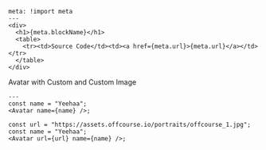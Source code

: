```react|plain
meta: !import meta
---
<div>
  <h1>{meta.blockName}</h1>
  <table>
    <tr><td>Source Code</td><td><a href={meta.url}>{meta.url}</a></td></tr>
  </table>
</div>
```

Avatar with Custom and Custom Image

```react|span-2
---
const name = "Yeehaa";
<Avatar name={name} />;
```

```react|span-2
const url = "https://assets.offcourse.io/portraits/offcourse_1.jpg";
const name = "Yeehaa";
<Avatar url={url} name={name} />;
```
